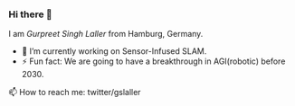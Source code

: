 ### Hi there 🦅

I am _Gurpreet Singh Laller_ from Hamburg, Germany.

- 🔭 I’m currently working on Sensor-Infused SLAM.
- ⚡ Fun fact: We are going to have a breakthrough in AGI(robotic) before 2030.   

📫 How to reach me: twitter/gslaller
